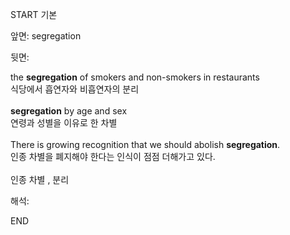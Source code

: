 START
기본

앞면:
segregation


뒷면:
<div>the <strong>segregation</strong> of smokers and non-smokers in restaurants </div><div><div>식당에서 흡연자와 비흡연자의 분리</div></div><div><br></div><div><div><strong>segregation</strong> by age and sex </div><div><div>연령과 성별을 이유로 한 차별</div></div></div><div><br></div><div><div>There is growing recognition that we should abolish <strong>segregation</strong>. </div><div><div>인종 차별을 폐지해야 한다는 인식이 점점 더해가고 있다.</div></div><br></div><div>인종 차별 , 분리</div>


해석:

END